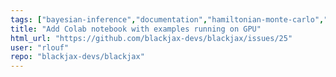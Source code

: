 ```yaml
---
tags: ["bayesian-inference","documentation","hamiltonian-monte-carlo","probabilistic-programming","sampling-methods"]
title: "Add Colab notebook with examples running on GPU"
html_url: "https://github.com/blackjax-devs/blackjax/issues/25"
user: "rlouf"
repo: "blackjax-devs/blackjax"
---
```


